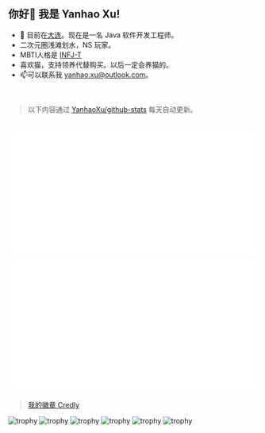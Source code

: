 ## 你好👋  我是 Yanhao Xu! 
+ 🌟 目前在[大连](https://github.com/yihong0618/dalian-IT)。现在是一名 Java 软件开发工程师。
+ 二次元圈浅滩划水，NS 玩家。
+ MBTI人格是 [INFJ-T](https://www.16personalities.com/ch/infj-%E4%BA%BA%E6%A0%BC)
+ 喜欢猫，支持领养代替购买。以后一定会养猫的。
+ 📫可以联系我 [yanhao.xu@outlook.com](mailto:yanhao.xu@outlook.com)。
<br/>

> 以下内容通过 <a href="https://github.com/YanhaoXu/github-stats" target="_blank">YanhaoXu/github-stats</a> 每天自动更新。

![](https://github.com/YanhaoXu/github-stats/blob/master/generated/overview.svg)
![](https://github.com/YanhaoXu/github-stats/blob/master/generated/languages.svg)
---
> [我的徽章 Credly](https://www.credly.com/users/yanhao-xu/badges)

<p align=""> 
  <img width="108" height="108" src="https://images.credly.com/images/b0607951-b6f7-47d0-af16-7112971ab2ef/Cloud_Core_-_Developer_Skills_Network_-_v3.png" alt="trophy" />
  <img width="108" height="108" src="https://images.credly.com/images/53acdae5-d69f-4dda-b650-d02ed7a50dd7/image.png" alt="trophy" />
  <img width="108" height="108" src="https://images.credly.com/images/0e284c3f-5164-4b21-8660-0d84737941bc/image.png" alt="trophy" />
  <img width="108" height="108" src="https://images.credly.com/images/00634f82-b07f-4bbd-a6bb-53de397fc3a6/image.png" alt="trophy" />
  <img width="108" height="108" src="https://images.credly.com/images/336eebfc-0ac3-4553-9a67-b402f491f185/azure-administrator-associate-600x600.png" alt="trophy" />
  <img width="108" height="108" src="https://images.credly.com/images/be8fcaeb-c769-4858-b567-ffaaa73ce8cf/image.png" alt="trophy" />
</p>
